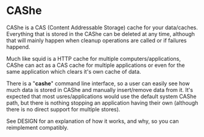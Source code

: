 # CAShe

CAShe is a CAS (Content Addressable Storage) cache for your data/caches.
Everything that is stored in the CAShe can be deleted at any time, although
that will mainly happen when cleanup operations are called or if failures
happend.

Much like squid is a HTTP cache for multiple computers/applications, CAShe can
act as a CAS cache for multiple applications or even for the same application
which clears it's own cache of data.

There is a "**cashe**" command line interface, so a user can easily see how
much data is stored in CAShe and manually insert/remove data from it. It's
expected that most usres/applications would use the default system CAShe path,
but there is nothing stopping an application having their own (although there
is no direct support for multiple stores).

See DESIGN for an explanation of how it works, and why, so you can reimplement
compatibly.

